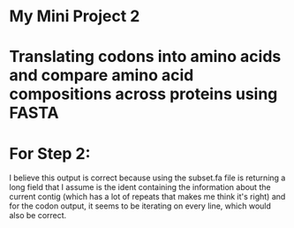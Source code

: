 # My Mini Project 2
# Translating codons into amino acids and compare amino acid compositions across proteins using FASTA

# For Step 2:
I believe this output is correct because using the subset.fa file is returning a long field that I assume is the ident containing the information about the current contig (which has a lot of repeats that makes me think it's right) and for the codon output, it seems to be iterating on every line, which would also be correct.